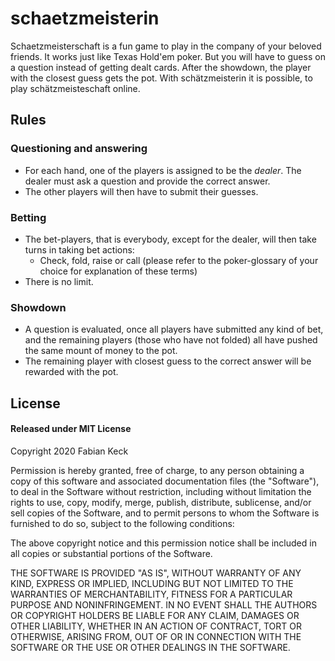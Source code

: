 # schaetzmeisterin

Schaetzmeisterschaft is a fun game to play in the company of your beloved friends. It works just like Texas Hold'em poker. But you will have to guess on a question instead of getting dealt cards. After the showdown, the player with the closest guess gets the pot.
With schätzmeisterin it is possible, to play schätzmeisteschaft online. 

## Rules
### Questioning and answering
- For each hand, one of the players is assigned to be the *dealer*. The dealer must ask a question and provide the correct answer.
- The other players will then have to submit their guesses.

### Betting
- The bet-players, that is everybody, except for the dealer, will then take turns in taking bet actions:
    - Check, fold, raise or call (please refer to the poker-glossary of your choice for explanation of these terms)
- There is no limit.

### Showdown
- A question is evaluated, once all players have submitted any kind of bet, and the remaining players (those who have not folded) all have pushed the same mount of money to the pot.
- The remaining player with  closest guess to the correct answer will be rewarded with the pot.

## License

#### Released under MIT License

Copyright 2020 Fabian Keck

Permission is hereby granted, free of charge, to any person obtaining a copy of this software and associated documentation files (the "Software"), to deal in the Software without restriction, including without limitation the rights to use, copy, modify, merge, publish, distribute, sublicense, and/or sell copies of the Software, and to permit persons to whom the Software is furnished to do so, subject to the following conditions:

The above copyright notice and this permission notice shall be included in all copies or substantial portions of the Software.

THE SOFTWARE IS PROVIDED "AS IS", WITHOUT WARRANTY OF ANY KIND, EXPRESS OR IMPLIED, INCLUDING BUT NOT LIMITED TO THE WARRANTIES OF MERCHANTABILITY, FITNESS FOR A PARTICULAR PURPOSE AND NONINFRINGEMENT. IN NO EVENT SHALL THE AUTHORS OR COPYRIGHT HOLDERS BE LIABLE FOR ANY CLAIM, DAMAGES OR OTHER LIABILITY, WHETHER IN AN ACTION OF CONTRACT, TORT OR OTHERWISE, ARISING FROM, OUT OF OR IN CONNECTION WITH THE SOFTWARE OR THE USE OR OTHER DEALINGS IN THE SOFTWARE.
